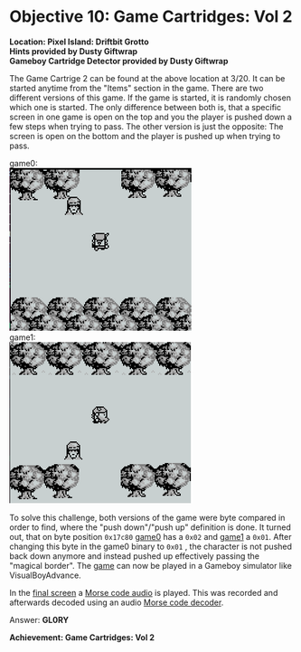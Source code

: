 # Objective 10: Game Cartridges: Vol 2
**Location: Pixel Island: Driftbit Grotto**  
**Hints provided by Dusty Giftwrap**  
**Gameboy Cartridge Detector provided by Dusty Giftwrap**

The Game Cartrige 2 can be found at the above location at 3/20.
It can be started anytime from the "Items" section in the game.
There are two different versions of this game. If the game is started, it is randomly chosen which one is started.
The only difference between both is, that a specific screen in one game is open on the top and you the player is pushed down a few steps when trying to pass. The other version is just the opposite: The screen is open on the bottom and the player is pushed up when trying to pass.

game0:  
![game0](https://github.com/joergschwarzwaelder/hhc2023/blob/main/Objective-10/game0.png)  
game1:  
![game1](https://github.com/joergschwarzwaelder/hhc2023/blob/main/Objective-10/game1.png)

To solve this challenge, both versions of the game were byte compared in order to find, where the "push down"/"push up" definition is done. It turned out, that on byte position `0x17c80` [game0](https://gamegosling.com/vol2-akHB27gg6pN0/rom/game0.gb) has a `0x02` and [game1](https://gamegosling.com/vol2-akHB27gg6pN0/rom/game1.gb) a `0x01`.
After changing this byte in the game0 binary to `0x01` , the character is not pushed back down anymore and instead pushed up effectively passing the "magical border".
The [game](https://github.com/joergschwarzwaelder/hhc2023/blob/main/Objective-10/game-solved.gb) can now be played in a Gameboy simulator like VisualBoyAdvance.

In the [final screen](https://github.com/joergschwarzwaelder/hhc2023/blob/main/Objective-10/final-screen.png) a [Morse code audio](https://github.com/joergschwarzwaelder/hhc2023/blob/main/Objective-10/Morse-Code.m4a) is played. This was recorded and afterwards decoded using an audio [Morse code decoder](https://morsecode.world/international/decoder/audio-decoder-adaptive.html).

Answer: **GL0RY**

**Achievement: Game Cartridges: Vol 2**
<!--stackedit_data:
eyJoaXN0b3J5IjpbODIxMjYwNTIxLC0xMjg0ODA4ODcwLC0yMT
QwMzQwMjM3LDcyNDA4MTA4MSwxODY5NzgxNDExLDk1MzMyNTI3
NCwtMjAxMDE5MjYzXX0=
-->